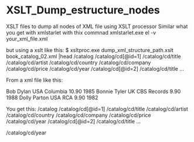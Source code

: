 # XSLT_Dump_estructure_nodes
XSLT files to dump all nodes of XML file using XSLT processor
Similar what you get with xmlstarlet with thix commnad
 xmlstarlet.exe el -v your_xml_file.xml 


but using a xslt 
like this:
$ xsltproc.exe dump_xml_structure_path.xslt book_catalog_02.xml |head
/catalog
/catalog/cd[@id=1]
/catalog/cd/title
/catalog/cd/artist
/catalog/cd/country
/catalog/cd/company
/catalog/cd/price
/catalog/cd/year
/catalog/cd[@id=2]
/catalog/cd/title
...



From a xml file like this:

<?xml version="1.0" encoding="UTF-8"?>
<catalog>
  <cd id='1'>
    <title>Empire Burlesque</title>
    <artist>Bob Dylan</artist>
    <country>USA</country>
    <company>Columbia</company>
    <price>10.90</price>
    <year>1985</year>
  </cd>
  <cd id='2'>
    <title>Hide your heart</title>
    <artist>Bonnie Tyler</artist>
    <country>UK</country>
    <company>CBS Records</company>
    <price>9.90</price>
    <year>1988</year>
  </cd>
  <cd>
    <title>Greatest Hits</title>
    <artist>Dolly Parton</artist>
    <country>USA</country>
    <company>RCA</company>
    <price>9.90</price>
    <year>1982</year>
  </cd>
</catalog>

You get this:
/catalog
/catalog/cd[@id=1]
/catalog/cd/title
/catalog/cd/artist
/catalog/cd/country
/catalog/cd/company
/catalog/cd/price
/catalog/cd/year
/catalog/cd[@id=2]
/catalog/cd/title
...

/catalog/cd/year 
